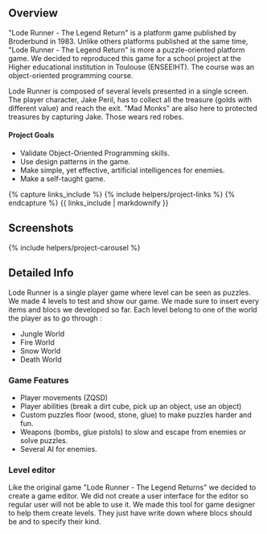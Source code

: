 <!---
Grégoire Boiron <gregoire.boiron@gmail.com>
Copyright (c) 2018 Grégoire Boiron  All Rights Reserved.
--->

Overview
--------------------
"Lode Runner - The Legend Return" is a platform game published by Broderbund in 1983. 
Unlike others platforms published at the same time, "Lode Runner - The Legend Return" is more a puzzle-oriented platform game. 
We decided to reproduced this game for a school project at the Higher educational institution in Toulouse (ENSEEIHT). 
The course was an object-oriented programming course.

Lode Runner is composed of several levels presented in a single screen. 
The player character, Jake Peril, has to collect all the treasure (golds with different value) and reach the exit. 
"Mad Monks" are also here to protected treasures by capturing Jake. Those wears red robes.

#### Project Goals
* Validate Object-Oriented Programming skills.
* Use design patterns in the game.
* Make simple, yet effective, artificial intelligences for enemies.
* Make a self-taught game.

{% capture links_include %}
{% include helpers/project-links %}
{% endcapture %}
{{ links_include | markdownify }}

Screenshots
--------------------
{% include helpers/project-carousel %}

Detailed Info
--------------------
Lode Runner is a single player game where level can be seen as puzzles. 
We made 4 levels to test and show our game. 
We made sure to insert every items and blocs we developed so far. 
Each level belong to one of the world the player as to go through :
* Jungle World
* Fire World
* Snow World
* Death World

### Game Features
* Player movements (ZQSD)
* Player abilities (break a dirt cube, pick up an object, use an object)
* Custom puzzles floor (wood, stone, glue) to make puzzles harder and fun.
* Weapons (bombs, glue pistols) to slow and escape from enemies or solve puzzles.
* Several AI for enemies.

### Level editor
Like the original game "Lode Runner - The Legend Returns" we decided to create a game editor. 
We did not create a user interface for the editor so regular user will not be able to use it. 
We made this tool for game designer to help them create levels. 
They just have write down where blocs should be and to specify their kind.
